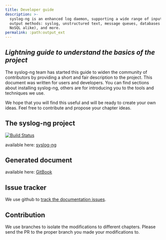 ```yaml
---
title: Developer guide
description: >-
  syslog-ng is an enhanced log daemon, supporting a wide range of input and
  output methods: syslog, unstructured text, message queues, databases (SQL and
  NoSQL alike), and more.
permalink: :path:output_ext
---
```


[ref:dev-guide]: dev-guide
[ref:doc-issue-tracker]: https://github.com/syslog-ng/doc/issues
[gh:ose-official]: http://www.github.com/balabit/syslog-ng
[gh:ose-dev-shell-badge]: https://github.com/syslog-ng/syslog-ng/actions/workflows/devshell.yml/badge.svg
[gh:ose-monitor]: https://ci.syslog-ng.com/view/OSE-DAILY-MONITOR

## _Lightning guide to understand the basics of the project_

The syslog-ng team has started this guide to widen the community of
contributors by providing a short and fair description to the project.
This document was written for users and developers. You can find sections
about installing syslog-ng, others are for introducing you to the tools and techniques we use.

We hope that you will find this useful and will be ready to create your own ideas.
Feel free to contribute and propose your chapter ideas.

## The syslog-ng project

<!-- could not get the badge work with the embedded ref [gh:ose-dev-shell-badge] solution -->
[![Build Status](https://github.com/syslog-ng/syslog-ng/actions/workflows/devshell.yml/badge.svg)][gh:ose-monitor]

available here: [syslog-ng][gh:ose-official]

## Generated document

available here: [GitBook][ref:dev-guide]

## Issue tracker

We use github to [track the documentation issues][ref:doc-issue-tracker].

## Contribution

We use branches to isolate the modifications to different chapters. Please send the PR to the proper branch you made your modifications to.
